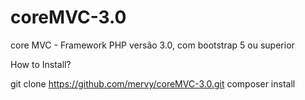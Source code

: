 # coreMVC-3.0
core MVC - Framework PHP versão 3.0, com bootstrap 5 ou superior

How to Install?

git clone https://github.com/mervy/coreMVC-3.0.git
composer install


